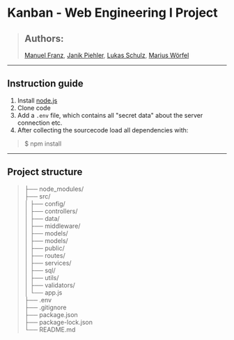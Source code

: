 # Kanban - Web Engineering I Project

> ## Authors:
> [Manuel Franz](https://github.com/Manuel-F-04),  [Janik Piehler](https://github.com/janikpiehler), [Lukas Schulz](https://github.com/lukas-ms), [Marius Wörfel](https://github.com/Raboro)

---

## Instruction guide
1. Install [node.js](https://nodejs.org/en/download/)
2. Clone code 
3. Add a ```.env``` file, which contains all "secret data" about the server connection etc.
4. After collecting the sourcecode load all dependencies with:
> $ npm install

---

## Project structure

>├── node_modules/ <br>
├── src/ <br>
│   ├── config/ <br>
│   ├── controllers/ <br>
│   ├── data/ <br>
│   ├── middleware/ <br>
│   ├── models/ <br>
│   ├── models/ <br>
│   ├── public/ <br>
│   ├── routes/ <br>
│   ├── services/ <br>
│   ├── sql/ <br>
│   ├── utils/ <br>
│   ├── validators/ <br>
│   └── app.js <br>
├── .env <br>
├── .gitignore <br>
├── package.json <br> 
├── package-lock.json <br>
└── README.md 